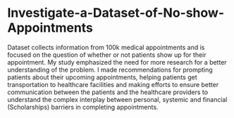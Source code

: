 # Investigate-a-Dataset-of-No-show-Appointments
Dataset collects information from 100k medical appointments and is focused on the question of whether or not patients show up for their appointment. My study emphasized the need for more research for a better understanding of the problem. I made recommendations for prompting patients about their upcoming appointments, helping patients get transportation to healthcare facilities and making efforts to ensure better communication between the patients and the healthcare providers to understand the complex interplay between personal, systemic and financial (Scholarships) barriers in completing appointments.
